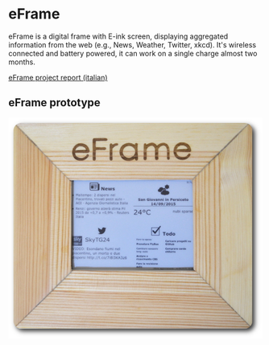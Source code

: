 # eFrame
eFrame is a digital frame with E-ink screen, displaying aggregated information from the web (e.g., News, Weather, Twitter, xkcd). It's wireless connected and battery powered, it can work on a single charge almost two months.

[eFrame project report (italian)](/docs/eFrame%20project%20report%20(Italian).pdf)

## eFrame prototype
![eFrame first prototype](/docs/eFramePrototype.jpg)


